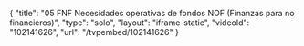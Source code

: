 {
    "title": "05 FNF Necesidades operativas de fondos NOF (Finanzas para no financieros)",
    "type": "solo",
    "layout": "iframe-static",
    "videoId": "102141626",
    "url": "\/tvpembed\/102141626"
}